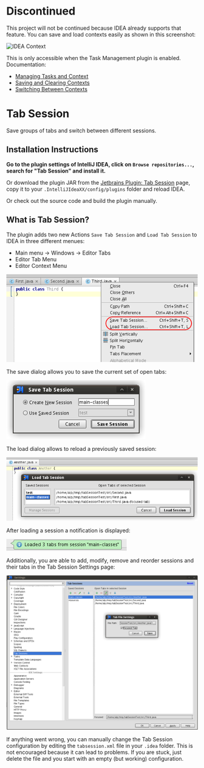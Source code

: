 Discontinued
============

This project will not be continued because IDEA already supports that feature. You can save and load contexts easily as shown in this screenshot:

![IDEA Context](http://ibin.co/1yLedwskhh2f "Save and load contexts in IDEA")

This is only accessible when the Task Management plugin is enabled. Documentation:
* [Managing Tasks and Context](https://www.jetbrains.com/idea/help/managing-tasks-and-context.html)
* [Saving and Clearing Contexts](https://www.jetbrains.com/idea/help/saving-and-clearing-contexts.html)
* [Switching Between Contexts](https://www.jetbrains.com/idea/help/switching-between-contexts.html)

Tab Session
===========

Save groups of tabs and switch between different sessions.

Installation Instructions
-------------------------

**Go to the plugin settings of IntelliJ IDEA, click on `Browse repositories...`, search for "Tab Session" and install it.**

Or download the plugin JAR from the [Jetbrains Plugin: Tab Session](http://plugins.jetbrains.com/plugin?pr=&pluginId=7209) page, copy it to your `.IntelliJIdeaXX/config/plugins` folder and reload IDEA.

Or check out the source code and build the plugin manually.

What is Tab Session?
--------------------

The plugin adds two new Actions `Save Tab Session` and `Load Tab Session` to IDEA in three different menues:
* Main menu -> Windows -> Editor Tabs
* Editor Tab Menu
* Editor Context Menu

![Editor Tabs Menu](/resources/img/editor-tabs-menu.png "Editor Tabs Menu")

The save dialog allows you to save the current set of open tabs:

![Save Session Dialog](/resources/img/save-session-dialog.png "Save Session Dialog")

The load dialog allows to reload a previously saved session:

![Load Session Dialog](/resources/img/load-session-dialog.png "Load Session Dialog")

After loading a session a notification is displayed:

![Loaded Session Notification](/resources/img/loaded-notification.png "Loaded Session Notification")

Additionally, you are able to add, modify, remove and reorder sessions and their tabs in the Tab Session Settings page:

![Settings Page](/resources/img/settings-page.png "Settings Page")

If anything went wrong, you can manually change the Tab Session configuration by editing the `tabsession.xml` file in your `.idea` folder. This is not encouraged because it can lead to problems. If you are stuck, just delete the file and you start with an empty (but working) configuration.
